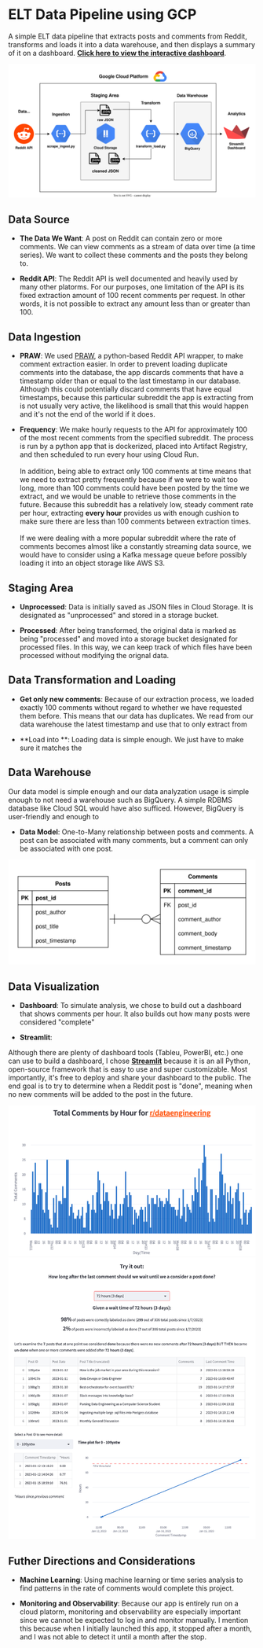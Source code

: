 # ELT Data Pipeline using GCP

A simple ELT data pipeline that extracts posts and comments from Reddit, transforms and loads it into a data warehouse, and then displays a summary of it on a dashboard. [**Click here to view the interactive dashboard**](https://mchion-reddit-elt-pipeline-streamlit-app-wvgpbg.streamlit.app/).

<p align="center">
  <img src="https://github.com/mchion/reddit_ELT_pipeline/blob/main/images/pipeline.svg?raw=true" alt="Data Model"/>
</p>

## Data Source

- **The Data We Want**: A post on Reddit can contain zero or more comments. We can view comments as a stream of data over time (a time series). We want to collect these comments and the posts they belong to. 

- **Reddit API**: The Reddit API is well documented and heavily used by many other platorms. 
For our purposes, one limitation of the API is its fixed extraction amount of 100 recent comments per request. In other words, it is not possible to extract any amount less than or greater than 100.


## Data Ingestion

- **PRAW**: We used [PRAW](https://praw.readthedocs.io/en/stable/index.html), a python-based Reddit API wrapper, to make comment extraction easier. In order to prevent loading duplicate comments into the database, the app discards comments that have a timestamp older than or equal to the last timestamp in our database. Although this could potentially discard comments that have equal timestamps, because this particular subreddit the app is extracting from is not usually very active, the likelihood is small that this would happen and it's not the end of the world if it does.

- **Frequency**: We make hourly requests to the API for approximately 100 of the most recent comments from the specified subreddit. The process is run by a python app that is dockerized, placed into Artifact Registry, and then scheduled to run every hour using Cloud Run.\
\
In addition, being able to extract only 100 comments at time means that we need to extract pretty frequently because if we were to wait too long, more than 100 comments could have been posted by the time we extract, and we would be unable to retrieve those comments in the future. Because this subreddit has a relatively low, steady comment rate per hour, extracting **every hour** provides us with enough cushion to make sure there are less than 100 comments between extraction times.\
\
If we were dealing with a more popular subreddit where the rate of comments becomes almost like a constantly streaming data source, we would have to consider using a Kafka message queue before possibly loading it into an object storage like AWS S3. 

## Staging Area

- **Unprocessed**: Data is initially saved as JSON files in Cloud Storage. It is designated as "unprocessed" and stored in a storage bucket.

- **Processed**: After being transformed, the original data is marked as being "processed" and moved into a storage bucket designated for processed files. In this way, we can keep track of which files have been processed without modifying the orignal data. 

## Data Transformation and Loading

- **Get only new comments**: Because of our extraction process, we loaded exactly 100 comments without regard to whether we have requested them before. This means that our data has duplicates. We read from our data warehouse the latest timestamp and use that to
only extract from

- **Load into **: Loading data is simple enough. We just have to make sure it matches the 

## Data Warehouse

Our data model is simple enough and our data analyzation usage is simple enough to not need a warehouse such as BigQuery. A simple RDBMS database like Cloud SQL would have also sufficed. However, BigQuery is user-friendly and enough to 

- **Data Model**: One-to-Many relationship between posts and comments. A post can be associated with many comments, but a comment can only be associated with one post.  
<p align="center">
  <img src="https://github.com/mchion/reddit_ELT_pipeline/blob/main/images/schema.svg?raw=true" alt="Data Model"/>
</p>

## Data Visualization

- **Dashboard**: To simulate analysis, we chose to build out a dashboard that shows comments per hour. It also builds out how many posts were considered "complete"

- **Streamlit**: 

Although there are plenty of dashboard tools (Tableu, PowerBI, etc.) one can use to build a dashboard, I chose [**Streamlit**](https://streamlit.io/) because it is an all Python, open-source framework that is easy to use and super customizable. Most importantly, it's free to deploy and share your dashboard to the public. The end goal is to try to determine when a Reddit post is "done", meaning when no new comments will be added to the post in the future.

![Dashboard General](/images/dashboard1.png)
![Dashboard General](/images/dashboard2.png)


## Futher Directions and Considerations

- **Machine Learning**: Using machine learning or time series analysis to find patterns in the rate of comments would complete this project. 

- **Monitoring and Observability**: Because our app is entirely run on a cloud platorm, monitoring and observability are especially important since we cannot be expected to log in and monitor manually. I mention this because when I initially launched this app, it stopped after a month, and I was not able to detect it until a month after the stop. 


